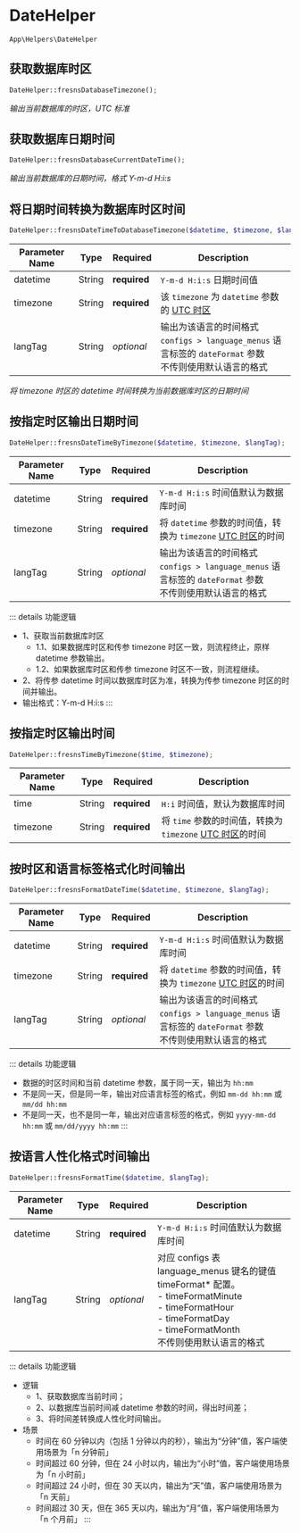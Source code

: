 # DateHelper

`App\Helpers\DateHelper`

## 获取数据库时区

```php
DateHelper::fresnsDatabaseTimezone();
```
*输出当前数据库的时区，UTC 标准*

## 获取数据库日期时间

```php
DateHelper::fresnsDatabaseCurrentDateTime();
```
*输出当前数据库的日期时间，格式 Y-m-d H:i:s*

## 将日期时间转换为数据库时区时间

```php
DateHelper::fresnsDateTimeToDatabaseTimezone($datetime, $timezone, $langTag);
```
| Parameter Name | Type | Required | Description |
| --- | --- | --- | --- |
| datetime | String | **required** | `Y-m-d H:i:s` 日期时间值 |
| timezone | String | **required** | 该 `timezone` 为 `datetime` 参数的 [UTC 时区](../../database/dictionary/utc.md) |
| langTag | String | *optional* | 输出为该语言的时间格式<br>`configs > language_menus` 语言标签的 `dateFormat` 参数<br>不传则使用默认语言的格式 |

*将 timezone 时区的 datetime 时间转换为当前数据库时区的日期时间*

## 按指定时区输出日期时间

```php
DateHelper::fresnsDateTimeByTimezone($datetime, $timezone, $langTag);
```
| Parameter Name | Type | Required | Description |
| --- | --- | --- | --- |
| datetime | String | **required** | `Y-m-d H:i:s` 时间值默认为数据库时间 |
| timezone | String | **required** | 将 `datetime` 参数的时间值，转换为 `timezone` [UTC 时区](../../database/dictionary/utc.md)的时间 |
| langTag | String | *optional* | 输出为该语言的时间格式<br>`configs > language_menus` 语言标签的 `dateFormat` 参数<br>不传则使用默认语言的格式 |

::: details 功能逻辑
- 1、获取当前数据库时区
    - 1.1、如果数据库时区和传参 timezone 时区一致，则流程终止，原样 datetime 参数输出。
    - 1.2、如果数据库时区和传参 timezone 时区不一致，则流程继续。
- 2、将传参 datetime 时间以数据库时区为准，转换为传参 timezone 时区的时间并输出。
- 输出格式：Y-m-d H:i:s
:::

## 按指定时区输出时间

```php
DateHelper::fresnsTimeByTimezone($time, $timezone);
```
| Parameter Name | Type | Required | Description |
| --- | --- | --- | --- |
| time | String | **required** | `H:i` 时间值，默认为数据库时间 |
| timezone | String | **required** | 将 `time` 参数的时间值，转换为 `timezone` [UTC 时区](../../database/dictionary/utc.md)的时间 |

## 按时区和语言标签格式化时间输出

```php
DateHelper::fresnsFormatDateTime($datetime, $timezone, $langTag);
```
| Parameter Name | Type | Required | Description |
| --- | --- | --- | --- |
| datetime | String | **required** | `Y-m-d H:i:s` 时间值默认为数据库时间 |
| timezone | String | **required** | 将 `datetime` 参数的时间值，转换为 `timezone` [UTC 时区](../../database/dictionary/utc.md)的时间 |
| langTag | String | *optional* | 输出为该语言的时间格式<br>`configs > language_menus` 语言标签的 `dateFormat` 参数<br>不传则使用默认语言的格式 |

::: details 功能逻辑
- 数据的时区时间和当前 datetime 参数，属于同一天，输出为 `hh:mm`
- 不是同一天，但是同一年，输出对应语言标签的格式，例如 `mm-dd hh:mm` 或 `mm/dd hh:mm`
- 不是同一天，也不是同一年，输出对应语言标签的格式，例如 `yyyy-mm-dd hh:mm` 或 `mm/dd/yyyy hh:mm`
:::

## 按语言人性化格式时间输出

```php
DateHelper::fresnsFormatTime($datetime, $langTag);
```
| Parameter Name | Type | Required | Description |
| --- | --- | --- | --- |
| datetime | String | **required** | `Y-m-d H:i:s` 时间值默认为数据库时间 |
| langTag | String | *optional* | 对应 configs 表 language_menus 键名的键值 timeFormat* 配置。<br>- timeFormatMinute<br>- timeFormatHour<br>- timeFormatDay<br>- timeFormatMonth<br>不传则使用默认语言的格式 |

::: details 功能逻辑
- 逻辑
    - 1、获取数据库当前时间；
    - 2、以数据库当前时间减 datetime 参数的时间，得出时间差；
    - 3、将时间差转换成人性化时间输出。
- 场景
    - 时间在 60 分钟以内（包括 1 分钟以内的秒），输出为“分钟”值，客户端使用场景为「n 分钟前」
    - 时间超过 60 分钟，但在 24 小时以内，输出为“小时”值，客户端使用场景为「n 小时前」
    - 时间超过 24 小时，但在 30 天以内，输出为“天”值，客户端使用场景为「n 天前」
    - 时间超过 30 天，但在 365 天以内，输出为“月”值，客户端使用场景为「n 个月前」
:::
